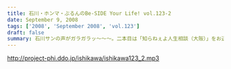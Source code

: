 ```yaml
---
title: 石川・ホンマ・ぶるんのBe-SIDE Your Life! vol.123-2
date: September 9, 2008
tags: ['2008', 'September 2008', 'vol.123']
draft: false
summary: 石川サンの声がガラガラッ〜〜〜。二本目は「知らねぇよ人生相談（大阪）」をお送りします。アメリカ村通称『三角公園』近くのライブハウス、「FANJ　TWICE」から生音でお届けしまーす。NAMAE
---
```


http://project-phi.ddo.jp/ishikawa/ishikawa123_2.mp3